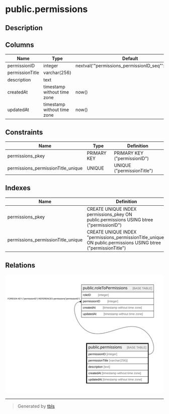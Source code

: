 # public.permissions

## Description

## Columns

| Name | Type | Default | Nullable | Children | Parents | Comment |
| ---- | ---- | ------- | -------- | -------- | ------- | ------- |
| permissionID | integer | nextval('"permissions_permissionID_seq"'::regclass) | false | [public.roleToPermissions](public.roleToPermissions.md) |  |  |
| permissionTitle | varchar(256) |  | false |  |  |  |
| description | text |  | true |  |  |  |
| createdAt | timestamp without time zone | now() | false |  |  |  |
| updatedAt | timestamp without time zone | now() | false |  |  |  |

## Constraints

| Name | Type | Definition |
| ---- | ---- | ---------- |
| permissions_pkey | PRIMARY KEY | PRIMARY KEY ("permissionID") |
| permissions_permissionTitle_unique | UNIQUE | UNIQUE ("permissionTitle") |

## Indexes

| Name | Definition |
| ---- | ---------- |
| permissions_pkey | CREATE UNIQUE INDEX permissions_pkey ON public.permissions USING btree ("permissionID") |
| permissions_permissionTitle_unique | CREATE UNIQUE INDEX "permissions_permissionTitle_unique" ON public.permissions USING btree ("permissionTitle") |

## Relations

![er](public.permissions.svg)

---

> Generated by [tbls](https://github.com/k1LoW/tbls)
